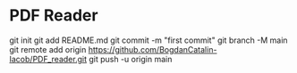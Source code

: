# PDF Reader

git init
git add README.md
git commit -m "first commit"
git branch -M main
git remote add origin https://github.com/BogdanCatalin-Iacob/PDF_reader.git
git push -u origin main